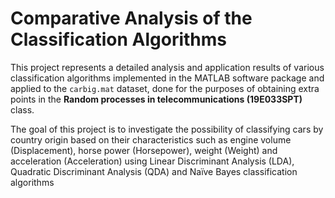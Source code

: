 # Comparative Analysis of the Classification Algorithms 

This project represents a detailed analysis and application results of various classification algorithms implemented in the MATLAB software package and applied to the `carbig.mat` dataset, done for the purposes of obtaining extra points in the **Random processes in telecommunications (19E033SPT)** class. 

The goal of this project is to investigate the possibility of classifying cars by country origin based on their characteristics such as engine volume (Displacement), horse power (Horsepower), weight (Weight) and acceleration (Acceleration) using Linear Discriminant Analysis (LDA), Quadratic Discriminant Analysis (QDA) and Naïve Bayes classification algorithms



